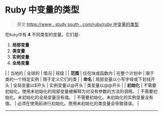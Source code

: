 # Ruby 中变量的类型

> 原文:[https://www . study south . com/ruby/ruby 中变量的类型](https://www.studytonight.com/ruby/types-of-variables-in-ruby)

在`Ruby`中有 **4** 不同类型的变量。它们是:

1.  **局部变量**
2.  **类变量**
3.  **实例变量**
4.  **全局变量**

|  | 当地的 | 全球的 | 情况 | 班级 |
| **范围** | 仅在块或函数内 | 在整个计划中 | 限于类的一个特定实例 | 限于定义它们的类 |
| **命名** | 局部变量以小写字母或下划线开头 | 全局变量以$开头 | 实例变量以@开头 | 类变量以@@开头 |
| **初始化** | 不需要初始化。使用未初始化的局部变量被解释为对没有参数的方法的调用。 | 不需要初始化。未初始化的全局变量没有值。 | 不需要初始化。未初始化的实例变量没有值。 | 必须在使用前进行初始化。使用未初始化的类变量会导致错误。 |

* * *